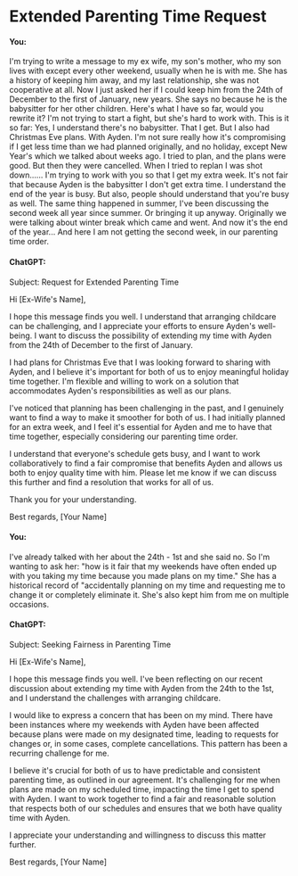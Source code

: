 # Extended Parenting Time Request

#### You:
I'm trying to write a message to my ex wife, my son's mother, who my son lives with except every other weekend, usually when he is with me. She has a history of keeping him away, and my last relationship, she was not cooperative at all. Now I just asked her if I could keep him from the 24th of December to the first of January, new years. She says no because he is the babysitter for her other children. Here's what I have so far, would you rewrite it? I'm not trying to start a fight, but she's hard to work with.  This is it so far: Yes, I understand there's no babysitter. That I get. 
But I also had Christmas Eve plans. With Ayden. 
I'm not sure really how it's compromising if I get less time than we had planned originally, and no holiday, except New Year's which we talked about weeks ago. I tried to plan, and the plans were good. But then they were cancelled. When I tried to replan I was shot down......
I'm trying to work with you so that I get my extra week. It's not fair that because Ayden is the babysitter I don't get extra time. I understand the end of the year is busy. But also, people should understand that you're busy as well.
The same thing happened in summer, I've been discussing the second week all year since summer. Or bringing it up anyway. Originally we were talking about winter break which came and went. And now it's the end of the year... And here I am not getting the second week, in our parenting time order. 



#### ChatGPT:
Subject: Request for Extended Parenting Time

Hi \[Ex-Wife's Name],

I hope this message finds you well. I understand that arranging childcare can be challenging, and I appreciate your efforts to ensure Ayden's well-being. I want to discuss the possibility of extending my time with Ayden from the 24th of December to the first of January.

I had plans for Christmas Eve that I was looking forward to sharing with Ayden, and I believe it's important for both of us to enjoy meaningful holiday time together. I'm flexible and willing to work on a solution that accommodates Ayden's responsibilities as well as our plans.

I've noticed that planning has been challenging in the past, and I genuinely want to find a way to make it smoother for both of us. I had initially planned for an extra week, and I feel it's essential for Ayden and me to have that time together, especially considering our parenting time order.

I understand that everyone's schedule gets busy, and I want to work collaboratively to find a fair compromise that benefits Ayden and allows us both to enjoy quality time with him. Please let me know if we can discuss this further and find a resolution that works for all of us.

Thank you for your understanding.

Best regards,
\[Your Name]


#### You:
I've already talked with her about the 24th - 1st and she said no. So I'm wanting to ask her: "how is it fair that my weekends have often ended up with you taking my time because you made plans on my time." She has a historical record of "accidentally planning on my time and requesting me to change it or completely eliminate it. She's also kept him from me on multiple occasions. 

#### ChatGPT:
Subject: Seeking Fairness in Parenting Time

Hi \[Ex-Wife's Name],

I hope this message finds you well. I've been reflecting on our recent discussion about extending my time with Ayden from the 24th to the 1st, and I understand the challenges with arranging childcare.

I would like to express a concern that has been on my mind. There have been instances where my weekends with Ayden have been affected because plans were made on my designated time, leading to requests for changes or, in some cases, complete cancellations. This pattern has been a recurring challenge for me.

I believe it's crucial for both of us to have predictable and consistent parenting time, as outlined in our agreement. It's challenging for me when plans are made on my scheduled time, impacting the time I get to spend with Ayden. I want to work together to find a fair and reasonable solution that respects both of our schedules and ensures that we both have quality time with Ayden.

I appreciate your understanding and willingness to discuss this matter further.

Best regards,
\[Your Name]
